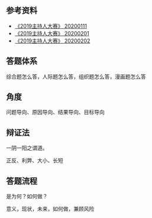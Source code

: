 
## 参考资料

- [《2019主持人大赛》 20200111](https://tv.cctv.com/2020/01/11/VIDEppwa7Scpwewv4gzcs4iZ200111.shtml?spm=C55953877151.PuvgIQ6NQbQd.0.0)
- [《2019主持人大赛》 20200201](https://tv.cctv.com/2020/02/02/VIDEXfx7KFRSjLn3ogQijWP0200202.shtml?spm=C55953877151.PuvgIQ6NQbQd.0.0)
- [《2019主持人大赛》 20200202](https://tv.cctv.com/2020/02/02/VIDEIUgvq5NhBnHeQDA3IKB6200202.shtml?spm=C55953877151.PuvgIQ6NQbQd.0.0)

## 答题体系

综合题怎么答，人际题怎么答，组织题怎么答，漫画题怎么答

## 角度

问题导向、原因导向、结果导向、目标导向

## 辩证法

一阴一阳之谓道。

正反、利弊、大小、长短

## 答题流程

是为何？如何做？

意义，现状，未来，如何做，兼顾风险